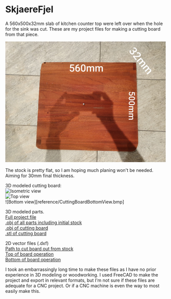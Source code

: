 # SkjaereFjel
A 560x500x32mm slab of kitchen counter top were left over when the hole for the sink was cut. These are my project files for making a cutting board from that piece.

![Photo of the slab of cherry](reference/20200129_172432.jpg)

The stock is pretty flat, so I am hoping much planing won't be needed. Aiming for 30mm final thickness.

3D modeled cutting board:  
![Isometric view](reference/CuttingBoardIsometricView.bmp)  
![Top view](reference/CuttingBoardTopView.bmp)  
![Bottom view][reference/CuttingBoardBottomView.bmp]  

3D modeled parts.  
[Full project file](CuttingBoard.FCStd)  
[.obj of all parts including initial stock](CuttingBoard3DAllObjects.obj)  
[.obj of cutting board](CuttingBoard3D.obj)  
[.stl of cutting board](CuttingBoard3D.stl)  

2D vector files (.dxf)  
[Path to cut board out from stock](CuttingBoard2DOutCut.dxf)  
[Top of board operation](CuttingBoard2DTopOperation.dxf)  
[Bottom of board operation](CuttingBoard2DBottomOperation.dxf)  

I took an embarrassingly long time to make these files as I have no prior experience in 3D modeling or woodworking. I used FreeCAD to make the project and export in relevant formats, but I'm not sure if these files are adequate for a CNC project. Or if a CNC machine is even the way to most easily make this.